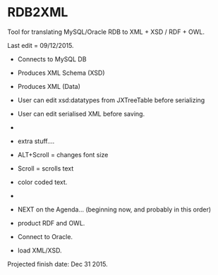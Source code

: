 # RDB2XML
Tool for translating MySQL/Oracle RDB to XML + XSD / RDF + OWL.

Last edit = 09/12/2015.

- Connects to MySQL DB
- Produces XML Schema (XSD)
- Produces XML (Data)
- User can edit xsd:datatypes from JXTreeTable before serializing
- User can edit serialised XML before saving.

- 
- extra stuff....
- ALT+Scroll =  changes font size
- Scroll = scrolls text
- color coded text.

-
- NEXT on the Agenda... (beginning now, and probably in this order)
- product RDF and OWL.
- Connect to Oracle.
- load XML/XSD.


Projected finish date: Dec 31 2015.
